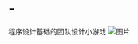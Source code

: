 # -
程序设计基础的团队设计小游戏
![图片](https://user-images.githubusercontent.com/107288645/173172939-8398a41c-9858-49cb-b318-751e6f933921.png)
